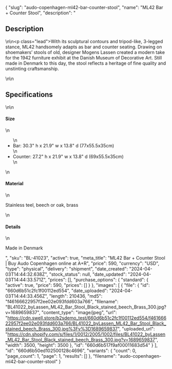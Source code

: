 {
  "slug": "audo-copenhagen-ml42-bar-counter-stool",
  "name": "ML42 Bar + Counter Stool",
  "description": "<h2>Description</h2>\n<!-- split -->\n<p class=\"lead\">With its sculptural contours and tripod-like, 3-legged stance, ML42 handsomely adapts as bar and counter seating. Drawing on shoemakers’ stools of old, designer Mogens Lassen created a modern take for the 1942 furniture exhibit at the Danish Museum of Decorative Art. Still made in Denmark to this day, the stool reflects a heritage of fine quality and unstinting craftsmanship.</p>\n<!-- split -->\n<h2>Specifications</h2>\n<!-- split -->\n<h4>Size</h4>\n<ul>\n<li>Bar: 30.3\" h x 21.9\" w x 13.8\" d (77x55.5x35cm)</li>\n<li>Counter: 27.2\" h x 21.9\" w x 13.8\" d (69x55.5x35cm)</li>\n</ul>\n<h4>Material</h4>\n<p>Stainless teel, beech or oak, brass</p>\n<h4>Details</h4>\n<p>Made in Denmark</p>",
  "sku": "BL-41023",
  "active": true,
  "meta_title": "ML42 Bar + Counter Stool | Buy Audo Copenhagen online at A+R",
  "price": 590,
  "currency": "USD",
  "type": "physical",
  "delivery": "shipment",
  "date_created": "2024-04-03T14:44:32.638Z",
  "stock_status": null,
  "date_updated": "2024-04-03T14:44:33.571Z",
  "prices": [],
  "purchase_options": {
    "standard": {
      "active": true,
      "price": 590,
      "prices": []
    }
  },
  "images": [
    {
      "file": {
        "id": "660d6b51c2fc1f00112ed554",
        "date_uploaded": "2024-04-03T14:44:33.456Z",
        "length": 210436,
        "md5": "f46166622957f2ee02e093fdd603a766",
        "filename": "BL41022_byLassen_ML42_Bar_Stool_Black_stained_beech_Brass_300.jpg?v=1689659837",
        "content_type": "image/jpeg",
        "url": "https://cdn.swell.store/b2sdemo_test/660d6b51c2fc1f00112ed554/f46166622957f2ee02e093fdd603a766/BL41022_byLassen_ML42_Bar_Stool_Black_stained_beech_Brass_300.jpg%3Fv%3D1689659837",
        "uploaded_url": "https://cdn.shopify.com/s/files/1/0012/2005/1002/files/BL41022_byLassen_ML42_Bar_Stool_Black_stained_beech_Brass_300.jpg?v=1689659837",
        "width": 3500,
        "height": 3500
      },
      "id": "660d6b517f9af00011683d54"
    }
  ],
  "id": "660d6b50ed102500128c4696",
  "variants": {
    "count": 0,
    "page_count": 1,
    "page": 1,
    "results": []
  },
  "filename": "audo-copenhagen-ml42-bar-counter-stool"
}